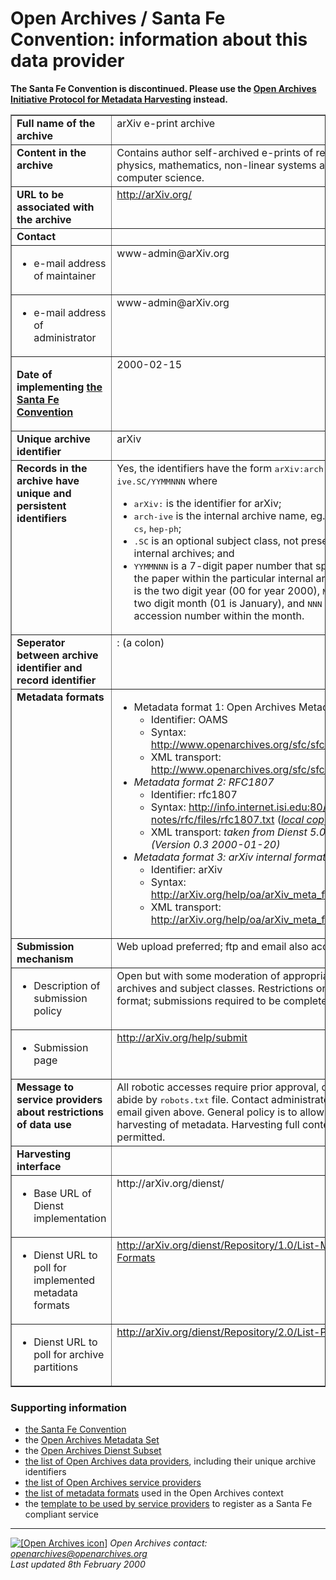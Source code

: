 Open Archives / Santa Fe Convention: information about this data provider
=========================================================================

**The Santa Fe Convention is discontinued. Please use the [Open Archives Initiative Protocol for Metadata Harvesting](http://www.openarchives.org/OAI/openarchivesprotocol.htm) instead.**
<table border="1">
  <tr>
    <td width="39%" align="left" valign="top"><b>Full name of the archive</b></td>
    <td width="61%" align="left" valign="top">arXiv e-print archive</td>
  </tr>
  <tr>
    <td width="39%" align="left" valign="top"><b>Content in the archive</b></td>
    <td width="61%" align="left" valign="top">Contains author self-archived e-prints
    of research in physics, mathematics, non-linear systems and computer science.</td>
  </tr>
  <tr>
    <td width="39%" align="left" valign="top"><b>URL to be associated with the archive</b></td>
    <td width="61%" align="left" valign="top"><a href="http://arXiv.org/">http://arXiv.org/</a></td>
  </tr>
  <tr>
    <td width="39%" align="left" valign="top"><b>Contact</b></td>
    <td width="61%" align="left" valign="top">&nbsp;</td>
  </tr>
  <tr>
    <td width="39%" align="left" valign="top" height="25"> 
      <ul>
        <li>e-mail address of maintainer</li>
      </ul>
    </td>
    <td width="61%" align="left" valign="top" height="25">www-admin@arXiv.org</td>
  </tr>
  <tr>
    <td width="39%" align="left" valign="top"> 
      <ul>
        <li>
          <div align="left">e-mail address of administrator</div>
        </li>
      </ul>
    </td>
    <td width="61%" align="left" valign="top">www-admin@arXiv.org</td>
  <tr>
    <td width="39%" align="left" valign="top">
      <p><b>Date of implementing <a href="http://www.openarchives.org/sfc/sfc_entry.htm">the Santa Fe Convention</a></b></p>
    </td>
    <td width="61%" align="left" valign="top">2000-02-15</td>
  </tr>
  <tr>
    <td width="39%" align="left" valign="top"><b>Unique archive identifier</b></td>
    <td width="61%" align="left" valign="top">arXiv</td>
  </tr>
  <tr>
    <td width="39%" align="left" valign="top" height="62"><b>Records in the archive have unique and persistent identifiers</b></td>
    <td width="61%" align="left" valign="top" height="62">
    Yes, the identifiers have the form <tt>arXiv:arch-ive.SC/YYMMNNN</tt> where
    <ul>
    <li><tt>arXiv:</tt> is the identifier for arXiv;
    <li><tt>arch-ive</tt> is the internal archive name, eg. <tt>physics</tt>, <tt>cs</tt>, <tt>hep-ph</tt>;
    <li><tt>.SC</tt> is an optional subject class, not present for all internal archives; and
    <li><tt>YYMMNNN</tt> is a 7-digit paper number that specifies the paper within the particular
      internal archive. <tt>YY</tt> is the two digit year (00 for year 2000), <tt>MM</tt> is the
      two digit month (01 is January), and <tt>NNN</tt> is an accession number within the month.
    </ul>
    </td>
  </tr>
  <tr>
    <td width="39%" align="left" valign="top"><b>Seperator between archive identifier 
      and record identifier</b></td>
    <td width="61%" align="left" valign="top">:  (a colon)</td>
  <tr>
    <td width="39%" align="left" valign="top"><b>Metadata formats</b></td>
    <td width="61%" align="left" valign="top"> 
      <ul>
        <li>Metadata format 1: Open Archives Metadata Set
        <ul>
          <li>Identifier: OAMS</li>
          <li>Syntax: <a href="http://www.openarchives.org/sfc/sfc_oams.htm">http://www.openarchives.org/sfc/sfc_oams.htm</a></li>
          <li>XML transport: <a href="http://www.openarchives.org/sfc/sfc_oams.htm">http://www.openarchives.org/sfc/sfc_oams.htm</a></li>
          </ul>
        </li>
        <li><i>Metadata format 2: RFC1807</i> 
          <ul>
            <li>Identifier: rfc1807</li>
            <li>Syntax: <a href="http://info.internet.isi.edu:80/in-notes/rfc/files/rfc1807.txt">http://info.internet.isi.edu:80/in-notes/rfc/files/rfc1807.txt</a> (<i><a href="rfc1807">local copy</a></i>)</li>
            <li>XML transport: <i>taken from Dienst 5.0 example (Version 0.3 2000-01-20)</i></li>
          </ul>
        </li>
        <li><i>Metadata format 3: arXiv internal format</i> 
          <ul>
            <li>Identifier: arXiv</li>
            <li>Syntax: <a href="arXiv_meta_format">http://arXiv.org/help/oa/arXiv_meta_format</a></li>
            <li>XML transport: <a href="arXiv_meta_format">http://arXiv.org/help/oa/arXiv_meta_format</a></li>
          </ul>
        </li>
      </ul>
    </td>
  </tr>
  <tr> 
    <td width="39%" align="left" valign="top"><b>Submission mechanism</b></td>
    <td width="61%" align="left" valign="top">Web upload preferred; ftp and email also accepted.</td>
  </tr>
  <tr> 
    <td width="39%" align="left" valign="top"> 
      <ul>
        <li>Description of submission policy</li>
      </ul>
    </td>
    <td width="61%" align="left" valign="top">Open but with some moderation of appropriateness to archives and subject classes. Restrictions on size and format; submissions required to be complete.</td>
  </tr>
  <tr> 
    <td width="39%" align="left" valign="top"> 
      <ul>
        <li>Submission page</li>
      </ul>
    </td>
    <td width="61%" align="left" valign="top"><a href="/help/submit">http://arXiv.org/help/submit</a></i></td>
  </tr>
  <tr> 
    <td width="39%" align="left" valign="top"><b>Message to service providers 
      about restrictions of data use</b></td>
    <td width="61%" align="left" valign="top">All robotic accesses require prior approval, otherwise abide
      by <tt>robots.txt</tt> file. Contact administrators at email given above.
      General policy is to allow harvesting of metadata. 
      Harvesting full content is not permitted. 
      </td>
  </tr>
  <tr> 
    <td width="39%" align="left" valign="top"><b>Harvesting interface</b></td>
    <td width="61%" align="left" valign="top">&nbsp;</td>
  </tr>
  <tr> 
    <td width="39%" align="left" valign="top"> 
      <ul>
        <li>Base URL of Dienst implementation</li>
      </ul>
    </td>
    <td width="61%" align="left" valign="top">http://arXiv.org/dienst/</td>
  </tr>
  <tr> 
    <td width="39%" align="left" valign="top"> 
      <ul>
        <li>Dienst URL to poll for implemented metadata formats</li>
      </ul>
    </td>
    <td width="61%" align="left" valign="top"><a href="http://arXiv.org/dienst/Repository/1.0/List-Meta-Formats">http://arXiv.org/dienst/Repository/1.0/List-Meta-Formats</a></td>
  </tr>
  <tr> 
    <td width="39%" align="left" valign="top"> 
      <ul>
        <li>Dienst URL to poll for archive partitions</li>
      </ul>
    </td>
    <td width="61%" align="left" valign="top"><a href="http://arXiv.org/dienst/Repository/2.0/List-Partitions">http://arXiv.org/dienst/Repository/2.0/List-Partitions</a></td>
  </tr>
</table>


### Supporting information

*   [the Santa Fe Convention](http://www.openarchives.org/sfc/sfc_entry.htm)
*   the [Open Archives Metadata Set](http://www.openarchives.org/sfc/sfc_oams.htm)
*   the [Open Archives Dienst Subset](http://www.openarchives.org/sfc/sfc_dienst.htm)
*   [the list of Open Archives data providers](http://www.openarchives.org/sfc/sfc_archives.htm), including their unique archive identifiers
*   [the list of Open Archives service providers](http://www.openarchives.org/sfc/sfc_services.htm)
*   [the list of metadata formats](http://www.openarchives.org/sfc/sfc_metadata.htm) used in the Open Archives context
*   the [template to be used by service providers](http://www.openarchives.org/sfc/service_provider_template.htm) to register as a Santa Fe compliant service

* * *

 [![[Open Archives icon]](http://www.openarchives.org/images/OA50.gif)](http://www.openarchives.org) _Open Archives contact: openarchives@openarchives.org  
Last updated 8th February 2000_
